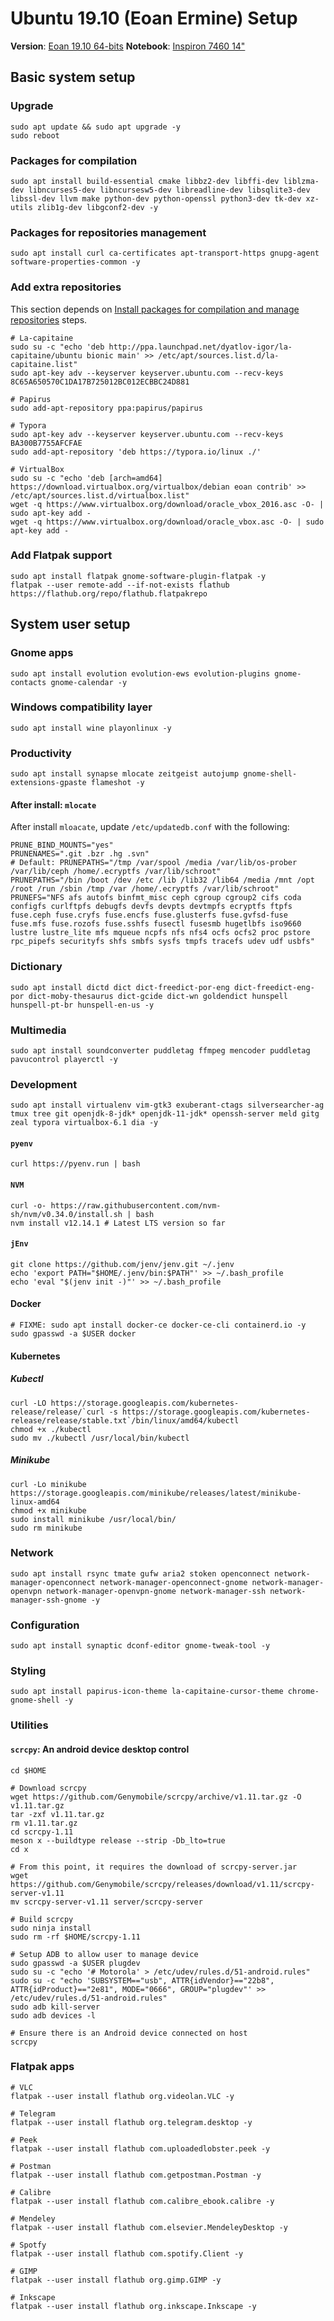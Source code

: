 # Ubuntu 19.10 (Eoan Ermine) Setup

**Version**: [Eoan 19.10 64-bits](http://releases.ubuntu.com/19.10/)
**Notebook**: [Inspiron 7460 14"](http://www.dell.com/br/p/inspiron-14-7460-laptop/pd?ref=491_title&oc=cai7460w10he1852539brpw&model_id=inspiron-14-7460-laptop)

## Basic system setup

### Upgrade

```shell
sudo apt update && sudo apt upgrade -y
sudo reboot
```

### Packages for compilation

```shell
sudo apt install build-essential cmake libbz2-dev libffi-dev liblzma-dev libncurses5-dev libncursesw5-dev libreadline-dev libsqlite3-dev libssl-dev llvm make python-dev python-openssl python3-dev tk-dev xz-utils zlib1g-dev libgconf2-dev -y
```

### Packages for repositories management

```shell
sudo apt install curl ca-certificates apt-transport-https gnupg-agent software-properties-common -y
```

### Add extra repositories

This section depends on [Install packages for compilation and manage repositories]() steps.

```shell
# La-capitaine
sudo su -c "echo 'deb http://ppa.launchpad.net/dyatlov-igor/la-capitaine/ubuntu bionic main' >> /etc/apt/sources.list.d/la-capitaine.list"
sudo apt-key adv --keyserver keyserver.ubuntu.com --recv-keys 8C65A650570C1DA17B725012BC012ECBBC24D881

# Papirus
sudo add-apt-repository ppa:papirus/papirus

# Typora
sudo apt-key adv --keyserver keyserver.ubuntu.com --recv-keys BA300B7755AFCFAE
sudo add-apt-repository 'deb https://typora.io/linux ./'

# VirtualBox
sudo su -c "echo 'deb [arch=amd64] https://download.virtualbox.org/virtualbox/debian eoan contrib' >> /etc/apt/sources.list.d/virtualbox.list"
wget -q https://www.virtualbox.org/download/oracle_vbox_2016.asc -O- | sudo apt-key add -
wget -q https://www.virtualbox.org/download/oracle_vbox.asc -O- | sudo apt-key add -
```

### Add Flatpak support

```shell
sudo apt install flatpak gnome-software-plugin-flatpak -y
flatpak --user remote-add --if-not-exists flathub https://flathub.org/repo/flathub.flatpakrepo
```

## System user setup

### Gnome apps
```shell
sudo apt install evolution evolution-ews evolution-plugins gnome-contacts gnome-calendar -y
```

### Windows compatibility layer
```shell
sudo apt install wine playonlinux -y
```
### Productivity
```shell
sudo apt install synapse mlocate zeitgeist autojump gnome-shell-extensions-gpaste flameshot -y
```

#### After install: `mlocate`

After install `mloacate`, update `/etc/updatedb.conf` with the following:

```shell
PRUNE_BIND_MOUNTS="yes"
PRUNENAMES=".git .bzr .hg .svn"
# Default: PRUNEPATHS="/tmp /var/spool /media /var/lib/os-prober /var/lib/ceph /home/.ecryptfs /var/lib/schroot"
PRUNEPATHS="/bin /boot /dev /etc /lib /lib32 /lib64 /media /mnt /opt /root /run /sbin /tmp /var /home/.ecryptfs /var/lib/schroot"
PRUNEFS="NFS afs autofs binfmt_misc ceph cgroup cgroup2 cifs coda configfs curlftpfs debugfs devfs devpts devtmpfs ecryptfs ftpfs fuse.ceph fuse.cryfs fuse.encfs fuse.glusterfs fuse.gvfsd-fuse fuse.mfs fuse.rozofs fuse.sshfs fusectl fusesmb hugetlbfs iso9660 lustre lustre_lite mfs mqueue ncpfs nfs nfs4 ocfs ocfs2 proc pstore rpc_pipefs securityfs shfs smbfs sysfs tmpfs tracefs udev udf usbfs"
```

### Dictionary
```shell
sudo apt install dictd dict dict-freedict-por-eng dict-freedict-eng-por dict-moby-thesaurus dict-gcide dict-wn goldendict hunspell hunspell-pt-br hunspell-en-us -y
```

### Multimedia
```shell
sudo apt install soundconverter puddletag ffmpeg mencoder puddletag pavucontrol playerctl -y
```

### Development
```shell
sudo apt install virtualenv vim-gtk3 exuberant-ctags silversearcher-ag tmux tree git openjdk-8-jdk* openjdk-11-jdk* openssh-server meld gitg zeal typora virtualbox-6.1 dia -y
```

#### `pyenv`

```shell
curl https://pyenv.run | bash
```

#### `NVM`

```shell
curl -o- https://raw.githubusercontent.com/nvm-sh/nvm/v0.34.0/install.sh | bash
nvm install v12.14.1 # Latest LTS version so far
```

#### `jEnv`

```shell
git clone https://github.com/jenv/jenv.git ~/.jenv
echo 'export PATH="$HOME/.jenv/bin:$PATH"' >> ~/.bash_profile
echo 'eval "$(jenv init -)"' >> ~/.bash_profile
```

#### Docker

```shell
# FIXME: sudo apt install docker-ce docker-ce-cli containerd.io -y
sudo gpasswd -a $USER docker
```

#### Kubernetes

##### Kubectl
```shell
curl -LO https://storage.googleapis.com/kubernetes-release/release/`curl -s https://storage.googleapis.com/kubernetes-release/release/stable.txt`/bin/linux/amd64/kubectl
chmod +x ./kubectl
sudo mv ./kubectl /usr/local/bin/kubectl
```

##### Minikube
```shell
curl -Lo minikube https://storage.googleapis.com/minikube/releases/latest/minikube-linux-amd64
chmod +x minikube
sudo install minikube /usr/local/bin/
sudo rm minikube
```

### Network
```shell
sudo apt install rsync tmate gufw aria2 stoken openconnect network-manager-openconnect network-manager-openconnect-gnome network-manager-openvpn network-manager-openvpn-gnome network-manager-ssh network-manager-ssh-gnome -y
```

### Configuration

```shell
sudo apt install synaptic dconf-editor gnome-tweak-tool -y
```

### Styling

```shell
sudo apt install papirus-icon-theme la-capitaine-cursor-theme chrome-gnome-shell -y
```

### Utilities

#### `scrcpy`: An android device desktop control

```shell
cd $HOME

# Download scrcpy
wget https://github.com/Genymobile/scrcpy/archive/v1.11.tar.gz -O v1.11.tar.gz
tar -zxf v1.11.tar.gz
rm v1.11.tar.gz
cd scrcpy-1.11
meson x --buildtype release --strip -Db_lto=true
cd x

# From this point, it requires the download of scrcpy-server.jar
wget https://github.com/Genymobile/scrcpy/releases/download/v1.11/scrcpy-server-v1.11
mv scrcpy-server-v1.11 server/scrcpy-server

# Build scrcpy
sudo ninja install
sudo rm -rf $HOME/scrcpy-1.11

# Setup ADB to allow user to manage device
sudo gpasswd -a $USER plugdev
sudo su -c "echo '# Motorola' > /etc/udev/rules.d/51-android.rules"
sudo su -c "echo 'SUBSYSTEM=="usb", ATTR{idVendor}=="22b8", ATTR{idProduct}=="2e81", MODE="0666", GROUP="plugdev"' >> /etc/udev/rules.d/51-android.rules"
sudo adb kill-server
sudo adb devices -l

# Ensure there is an Android device connected on host
scrcpy
```

### Flatpak apps

```shell
# VLC
flatpak --user install flathub org.videolan.VLC -y

# Telegram
flatpak --user install flathub org.telegram.desktop -y

# Peek
flatpak --user install flathub com.uploadedlobster.peek -y 

# Postman
flatpak --user install flathub com.getpostman.Postman -y

# Calibre
flatpak --user install flathub com.calibre_ebook.calibre -y

# Mendeley
flatpak --user install flathub com.elsevier.MendeleyDesktop -y

# Spotfy
flatpak --user install flathub com.spotify.Client -y

# GIMP
flatpak --user install flathub org.gimp.GIMP -y

# Inkscape
flatpak --user install flathub org.inkscape.Inkscape -y
```

